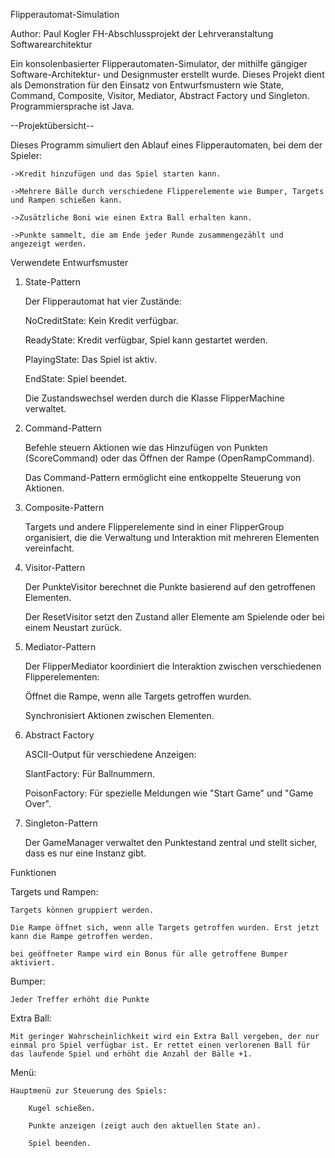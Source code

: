 Flipperautomat-Simulation

Author: Paul Kogler
FH-Abschlussprojekt der Lehrveranstaltung Softwarearchitektur

Ein konsolenbasierter Flipperautomaten-Simulator, der mithilfe gängiger Software-Architektur- und Designmuster erstellt wurde. Dieses Projekt dient als Demonstration für den Einsatz von Entwurfsmustern wie State, Command, Composite, Visitor, Mediator, Abstract Factory und Singleton. Programmiersprache ist Java.

--Projektübersicht--

Dieses Programm simuliert den Ablauf eines Flipperautomaten, bei dem der Spieler:

    ->Kredit hinzufügen und das Spiel starten kann.

    ->Mehrere Bälle durch verschiedene Flipperelemente wie Bumper, Targets und Rampen schießen kann.

    ->Zusätzliche Boni wie einen Extra Ball erhalten kann.

    ->Punkte sammelt, die am Ende jeder Runde zusammengezählt und angezeigt werden.
    
Verwendete Entwurfsmuster

1. State-Pattern

    Der Flipperautomat hat vier Zustände:

    NoCreditState: Kein Kredit verfügbar.

    ReadyState: Kredit verfügbar, Spiel kann gestartet werden.

    PlayingState: Das Spiel ist aktiv.

    EndState: Spiel beendet.

    Die Zustandswechsel werden durch die Klasse FlipperMachine verwaltet.

2. Command-Pattern

    Befehle steuern Aktionen wie das Hinzufügen von Punkten (ScoreCommand) oder das Öffnen der Rampe (OpenRampCommand).

    Das Command-Pattern ermöglicht eine entkoppelte Steuerung von Aktionen.

3. Composite-Pattern

    Targets und andere Flipperelemente sind in einer FlipperGroup organisiert, die die Verwaltung und Interaktion mit mehreren Elementen vereinfacht.

4. Visitor-Pattern

    Der PunkteVisitor berechnet die Punkte basierend auf den getroffenen Elementen.

    Der ResetVisitor setzt den Zustand aller Elemente am Spielende oder bei einem Neustart zurück.

5. Mediator-Pattern

    Der FlipperMediator koordiniert die Interaktion zwischen verschiedenen Flipperelementen:

    Öffnet die Rampe, wenn alle Targets getroffen wurden.

    Synchronisiert Aktionen zwischen Elementen.

6. Abstract Factory

    ASCII-Output für verschiedene Anzeigen:

    SlantFactory: Für Ballnummern.

    PoisonFactory: Für spezielle Meldungen wie "Start Game" und "Game Over".

7. Singleton-Pattern

    Der GameManager verwaltet den Punktestand zentral und stellt sicher, dass es nur eine Instanz gibt.

Funktionen

Targets und Rampen:

    Targets können gruppiert werden.

    Die Rampe öffnet sich, wenn alle Targets getroffen wurden. Erst jetzt kann die Rampe getroffen werden.
    
    bei geöffneter Rampe wird ein Bonus für alle getroffene Bumper aktiviert.

Bumper:

    Jeder Treffer erhöht die Punkte

Extra Ball:

    Mit geringer Wahrscheinlichkeit wird ein Extra Ball vergeben, der nur einmal pro Spiel verfügbar ist. Er rettet einen verlorenen Ball für das laufende Spiel und erhöht die Anzahl der Bälle +1.

Menü:

    Hauptmenü zur Steuerung des Spiels:

        Kugel schießen.

        Punkte anzeigen (zeigt auch den aktuellen State an).

        Spiel beenden.
